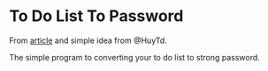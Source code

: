 # To Do List To Password

From [article](https://kipalog.com/posts/Mat-khau-da-thay-doi-cuoc-doi-toi-nhu-the-nao-) and simple idea from @HuyTd.

The simple program to converting your to do list to strong password.

